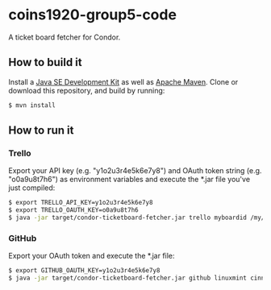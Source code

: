 # coins1920-group5-code
A ticket board fetcher for Condor.

## How to build it
Install a [Java SE Development Kit](https://www.oracle.com/technetwork/java/javase/downloads/index.html) as well
as [Apache Maven](https://maven.apache.org/). Clone or download this repository, and build by running:
```bash
$ mvn install
```

## How to run it
### Trello
Export your API key (e.g. "y1o2u3r4e5k6e7y8") and OAuth token string (e.g. "o0a9u8t7h6") as environment variables
and execute the *.jar file you've just compiled:
```bash
$ export TRELLO_API_KEY=y1o2u3r4e5k6e7y8
$ export TRELLO_OAUTH_KEY=o0a9u8t7h6
$ java -jar target/condor-ticketboard-fetcher.jar trello myboardid /my/output/folder/
```

### GitHub
Export your OAuth token and execute the *.jar file:
```bash
$ export GITHUB_OAUTH_KEY=y1o2u3r4e5k6e7y8
$ java -jar target/condor-ticketboard-fetcher.jar github linuxmint cinnamon-spices-extensions /my/output/folder/
```
